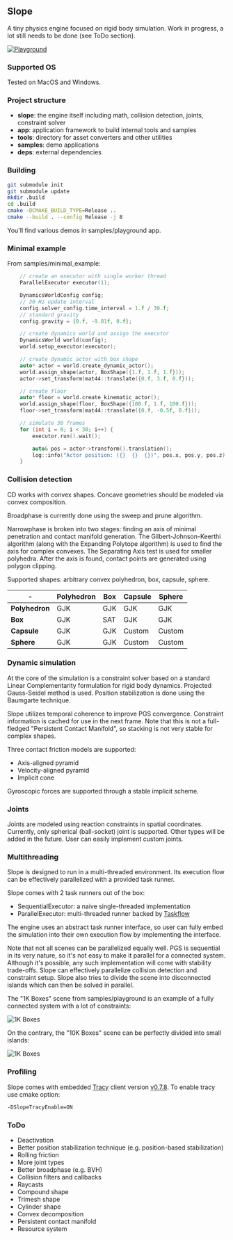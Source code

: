 ## Slope

A tiny physics engine focused on rigid body simulation. 
Work in progress, a lot still needs to be done (see ToDo section).

[![Playground](https://i.imgur.com/9EqwEdo.png)](https://youtu.be/Co2f-l-V3jM "Slope Playground")

### Supported OS
Tested on MacOS and Windows.

### Project structure
* **slope**: the engine itself including math, collision detection, joints, constraint solver
* **app**: application framework to build internal tools and samples
* **tools**: directory for asset converters and other utilities
* **samples**: demo applications
* **deps**: external dependencies

### Building
```bash
git submodule init
git submodule update
mkdir .build
cd .build
cmake -DCMAKE_BUILD_TYPE=Release ..
cmake --build . --config Release -j 8
```
You'll find various demos in samples/playground app.

### Minimal example
From samples/minimal_example:
```c++
    // create an executor with single worker thread
    ParallelExecutor executor(1);

    DynamicsWorldConfig config;
    // 30 Hz update interval
    config.solver_config.time_interval = 1.f / 30.f;
    // standard gravity
    config.gravity = {0.f, -9.81f, 0.f};

    // create dynamics world and assign the executor
    DynamicsWorld world(config);
    world.setup_executor(executor);

    // create dynamic actor with box shape
    auto* actor = world.create_dynamic_actor();
    world.assign_shape(actor, BoxShape({1.f, 1.f, 1.f}));
    actor->set_transform(mat44::translate({0.f, 3.f, 0.f}));

    // create floor
    auto* floor = world.create_kinematic_actor();
    world.assign_shape(floor, BoxShape({100.f, 1.f, 100.f}));
    floor->set_transform(mat44::translate({0.f, -0.5f, 0.f}));

    // simulate 30 frames
    for (int i = 0; i < 30; i++) {
        executor.run().wait();

        auto& pos = actor->transform().translation();
        log::info("Actor position: ({}  {}  {})", pos.x, pos.y, pos.z);
    }
```

### Collision detection
CD works with convex shapes. Concave geometries should be modeled via convex composition.

Broadphase is currently done using the sweep and prune algorithm.

Narrowphase is broken into two stages: finding an axis of minimal penetration and contact manifold generation.
The Gilbert-Johnson-Keerthi algorithm (along with the Expanding Polytope algorithm) is used to find the axis for complex convexes.
The Separating Axis test is used for smaller polyhedra.
After the axis is found, contact points are generated using polygon clipping.

Supported shapes: arbitrary convex polyhedron, box, capsule, sphere.

|-             |Polyhedron|Box|Capsule|Sphere|
|---           |---       |---|---    |---   |
|**Polyhedron**|GJK|GJK|GJK|GJK|
|**Box**|GJK|SAT|GJK|GJK|
|**Capsule**|GJK|GJK|Custom|Custom|
|**Sphere**|GJK|GJK|Custom|Custom|

### Dynamic simulation
At the core of the simulation is a constraint solver 
based on a standard Linear Complementarity formulation for rigid body dynamics. 
Projected Gauss-Seidel method is used. Position stabilization is done using the Baumgarte technique. 

Slope utilizes temporal coherence to improve PGS convergence. 
Constraint information is cached for use in the next frame. 
Note that this is not a full-fledged "Persistent Contact Manifold", 
so stacking is not very stable for complex shapes.

Three contact friction models are supported:
* Axis-aligned pyramid
* Velocity-aligned pyramid
* Implicit cone

Gyroscopic forces are supported through a stable implicit scheme.

### Joints

Joints are modeled using reaction constraints in spatial coordinates.
Currently, only spherical (ball-socket) joint is supported. 
Other types will be added in the future. User can easily implement custom joints.

### Multithreading
Slope is designed to run in a multi-threaded environment.
Its execution flow can be effectively parallelized with a provided task runner.

Slope comes with 2 task runners out of the box:
- SequentialExecutor: a naive single-threaded implementation
- ParallelExecutor: multi-threaded runner backed by [Taskflow](https://github.com/taskflow/taskflow)

The engine uses an abstract task runner interface,
so user can fully embed the simulation into their own execution flow by implementing the interface.

Note that not all scenes can be parallelized equally well.
PGS is sequential in its very nature, so it's not easy to make it parallel for a connected system.
Although it's possible, any such implementation will come with stability trade-offs.
Slope can effectively parallelize collision detection and constraint setup. 
Slope also tries to divide the scene into disconnected islands which can then be solved in parallel.

The "1K Boxes" scene from samples/playground 
is an example of a fully connected system with a lot of constraints:

![1K Boxes](https://i.imgur.com/fCWtpvb.png)

On the contrary, the "10K Boxes" scene 
can be perfectly divided into small islands:

![1K Boxes](https://i.imgur.com/xaI5Nob.png)

### Profiling

Slope comes with embedded [Tracy](https://github.com/wolfpld/tracy) 
client version [v0.7.8](https://github.com/wolfpld/tracy/releases/tag/v0.7.8). 
To enable tracy use cmake option:
```bash
-DSlopeTracyEnable=ON
```

### ToDo
- Deactivation
- Better position stabilization technique (e.g. position-based stabilization)
- Rolling friction
- More joint types
- Better broadphase (e.g. BVH)
- Collision filters and callbacks
- Raycasts
- Compound shape
- Trimesh shape
- Cylinder shape
- Convex decomposition
- Persistent contact manifold
- Resource system
